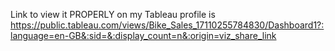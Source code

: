 Link to view it PROPERLY on my Tableau profile is https://public.tableau.com/views/Bike_Sales_17110255784830/Dashboard1?:language=en-GB&:sid=&:display_count=n&:origin=viz_share_link
